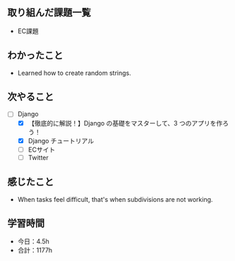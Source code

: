 ## 取り組んだ課題一覧
- EC課題   

## わかったこと
- Learned how to create random strings.

## 次やること
- [ ] Django
   - [x] 【徹底的に解説！】Django の基礎をマスターして、3 つのアプリを作ろう！
   - [x] Django チュートリアル
   - [ ] ECサイト
   - [ ] Twitter

## 感じたこと
- When tasks feel difficult, that's when subdivisions are not working.

## 学習時間

- 今日：4.5h
- 合計：1177h